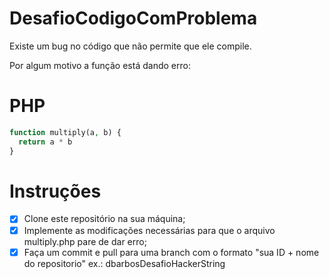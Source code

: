 # DesafioCodigoComProblema
Existe um bug no código que não permite que ele compile. 

Por algum motivo a função está dando erro:

# PHP 

```php
function multiply(a, b) {
  return a * b
}
```

# Instruções

- [x] Clone este repositório na sua máquina;
- [x] Implemente as modificações necessárias para que o arquivo multiply.php pare de dar erro;
- [x] Faça um commit e pull para uma branch com o formato "sua ID + nome do repositorio" ex.: dbarbosDesafioHackerString
